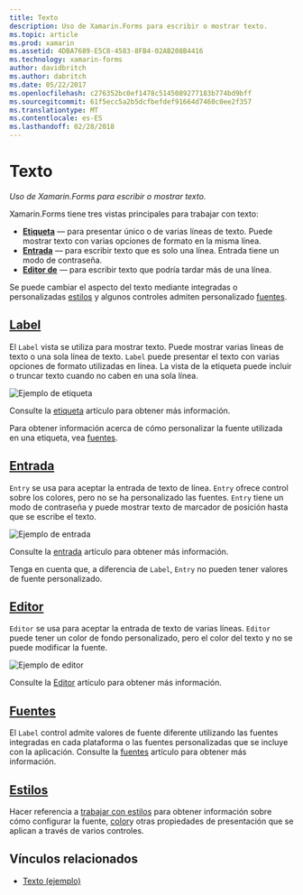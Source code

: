 ```yaml
---
title: Texto
description: Uso de Xamarin.Forms para escribir o mostrar texto.
ms.topic: article
ms.prod: xamarin
ms.assetid: 4DBA7689-E5C8-4583-8FB4-02AB208B4416
ms.technology: xamarin-forms
author: davidbritch
ms.author: dabritch
ms.date: 05/22/2017
ms.openlocfilehash: c276352bc0ef1478c5145089277183b774bd9bff
ms.sourcegitcommit: 61f5ecc5a2b5dcfbefdef91664d7460c0ee2f357
ms.translationtype: MT
ms.contentlocale: es-ES
ms.lasthandoff: 02/28/2018
---
```

# <a name="text"></a>Texto

_Uso de Xamarin.Forms para escribir o mostrar texto._

Xamarin.Forms tiene tres vistas principales para trabajar con texto:

- **[Etiqueta](#Label)**  &mdash; para presentar único o de varias líneas de texto. Puede mostrar texto con varias opciones de formato en la misma línea.
- **[Entrada](#Entry)**  &mdash; para escribir texto que es solo una línea. Entrada tiene un modo de contraseña.
- **[Editor de](#Editor)**  &mdash; para escribir texto que podría tardar más de una línea.

Se puede cambiar el aspecto del texto mediante integradas o personalizadas [estilos](#Styles) y algunos controles admiten personalizado [fuentes](#Fonts).

## <a name="labellabelmd"></a>[Label](label.md)

El `Label` vista se utiliza para mostrar texto. Puede mostrar varias líneas de texto o una sola línea de texto. `Label` puede presentar el texto con varias opciones de formato utilizadas en línea. La vista de la etiqueta puede incluir o truncar texto cuando no caben en una sola línea.

![](images/label.png "Ejemplo de etiqueta")

Consulte la [etiqueta](label.md) artículo para obtener más información.

Para obtener información acerca de cómo personalizar la fuente utilizada en una etiqueta, vea [fuentes](fonts.md).

## <a name="entryentrymd"></a>[Entrada](entry.md)

`Entry` se usa para aceptar la entrada de texto de línea. `Entry` ofrece control sobre los colores, pero no se ha personalizado las fuentes. `Entry` tiene un modo de contraseña y puede mostrar texto de marcador de posición hasta que se escribe el texto.

![](images/entry.png "Ejemplo de entrada")

Consulte la [entrada](entry.md) artículo para obtener más información.

Tenga en cuenta que, a diferencia de `Label`, `Entry` no pueden tener valores de fuente personalizado.

## <a name="editoreditormd"></a>[Editor](editor.md)

`Editor` se usa para aceptar la entrada de texto de varias líneas. `Editor` puede tener un color de fondo personalizado, pero el color del texto y no se puede modificar la fuente.

![](images/editor.png "Ejemplo de editor")

Consulte la [Editor](editor.md) artículo para obtener más información.

## <a name="fontsfontsmd"></a>[Fuentes](fonts.md)

El `Label` control admite valores de fuente diferente utilizando las fuentes integradas en cada plataforma o las fuentes personalizadas que se incluye con la aplicación. Consulte la [fuentes](fonts.md) artículo para obtener más información.

## <a name="stylesstylesmd"></a>[Estilos](styles.md)

Hacer referencia a [trabajar con estilos](~/xamarin-forms/user-interface/styles/index.md) para obtener información sobre cómo configurar la fuente, [color](~/xamarin-forms/user-interface/colors.md)y otras propiedades de presentación que se aplican a través de varios controles.



## <a name="related-links"></a>Vínculos relacionados

- [Texto (ejemplo)](https://developer.xamarin.com/samples/xamarin-forms/UserInterface/Text)

